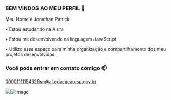  ### BEM VINDOS AO MEU PERFIL 💙
 
 Meu Nome é Jonathan Patrick


• Estou estudando na Alura
 
• Estou me desenvolvendo na linguagem JavaScript
 
• Utilizo esse espaço para minha organização e compartilhamento dos meu projetos desenvolvidos
 

 ### Você pode entrar em contato comigo 📫

00001111154326sp@al.educacao.sp.gov.br


![](link)![image](https://github.com/user-attachments/assets/2960dff8-cf20-4626-ada1-7c717561e141)

